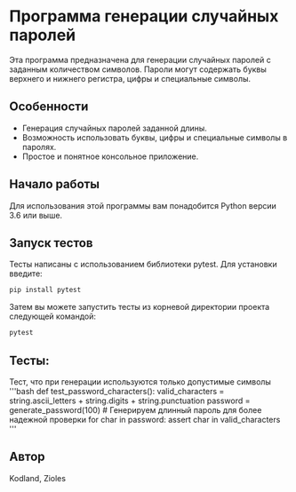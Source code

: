 # Программа генерации случайных паролей

Эта программа предназначена для генерации случайных паролей с заданным количеством символов. Пароли могут содержать буквы верхнего и нижнего регистра, цифры и специальные символы.

## Особенности

- Генерация случайных паролей заданной длины.
- Возможность использовать буквы, цифры и специальные символы в паролях.
- Простое и понятное консольное приложение.

## Начало работы

Для использования этой программы вам понадобится Python версии 3.6 или выше.

## Запуск тестов

Тесты написаны с использованием библиотеки pytest. Для установки введите:
```bash
pip install pytest
```

Затем вы можете запустить тесты из корневой директории проекта следующей командой:
```bash
pytest
```

## Тесты:
Тест, что при генерации используются только допустимые символы
'''bash
def test_password_characters():
    valid_characters = string.ascii_letters + string.digits + string.punctuation
    password = generate_password(100)  # Генерируем длинный пароль для более надежной проверки
    for char in password:
        assert char in valid_characters
'''




## Автор

Kodland, Zioles
